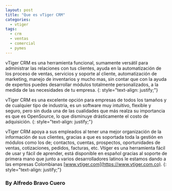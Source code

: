 ```yaml
---
layout: post
title: "Que es vTiger CRM"
categories:
  - vtiger
tags:
  - crm
  - ventas
  - comercial
  - pymes
---
```


vTiger CRM es una herramienta funcional, sumamente versátil para administrar las relaciones con tus clientes, ayuda en la automatización de los proceso de ventas, servicios y soporte al cliente, automatización de marketing, manejo de inventarios y mucho mas, sin contar que con la ayuda de expertos puedes desarrollar módulos totalmente personalizados, a la medida de las necesidades de tu empresa.
{: style="text-align: justify;"}

vTiger CRM es una excelente opción para empresas de todos los tamaños y de cualquier tipo de industria, es un software muy intuitivo, flexible y seguro, pero sin duda una de las cualidades que más realza su importancia es que es OpenSource, lo que disminuye drásticamente el costo de adquisición.
{: style="text-align: justify;"}

vTiger CRM apoya a sus empleados al tener una mejor organización de la información de sus clientes, gracias a que es soportada toda la gestión en módulos como los de; contactos, cuentas, prospectos, oportunidades de ventas, cotizaciones, pedidos, facturas, etc. Vtiger es una herramienta fácil de usar y fácil de aprender, está disponible en español gracias al soporte de primera mano que junto a varios desarrolladores latinos le estamos dando a las empresas Colombianas [www.vtiger.com](https://www.vtiger.com.co).
{: style="text-align: justify;"}

### By Alfredo Bravo Cuero
